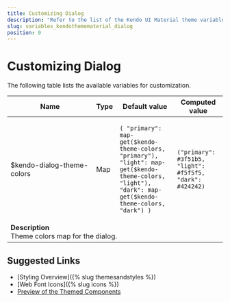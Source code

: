 ```yaml
---
title: Customizing Dialog
description: "Refer to the list of the Kendo UI Material theme variables available for customization."
slug: variables_kendothemematerial_dialog
position: 9
---
```


# Customizing Dialog

The following table lists the available variables for customization.

<table class="theme-variables">
    <colgroup>
    <col style="width: 200px; white-space:nowrap;" />
    <col />
    <col />
    <col />
</colgroup>
<thead>
    <tr>
        <th>Name</th>
        <th>Type</th>
        <th>Default value</th>
        <th>Computed value</th>
    </tr>
</thead>
<tbody>
        <tr>
    <td>$kendo-dialog-theme-colors</td>
    <td>Map</td>
<td>

`(
    "primary": map-get($kendo-theme-colors, "primary"),
    "light": map-get($kendo-theme-colors, "light"),
    "dark": map-get($kendo-theme-colors, "dark")
)`

</td>
<td>

`("primary": #3f51b5, "light": #f5f5f5, "dark": #424242)`

</td>
</tr>
<tr>
    <td colspan="4" class="theme-variables-description-container"><div><b>Description</b><div class="theme-variables-description">Theme colors map for the dialog.</div></div>
    </td>
</tr>
</tbody>
</table>

## Suggested Links

* [Styling Overview]({% slug themesandstyles %})
* [Web Font Icons]({% slug icons %})
* [Preview of the Themed Components](../)

